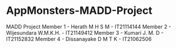 # AppMonsters-MADD-Project
MADD Project
Member 1 - Herath M H S M - IT21114144
Member 2 - Wijesundara W.M.K.H. - IT21149412 
Member 3 - Kumari J. M. D - IT21152832
Member 4 - Dissanayake D M T K - IT21062506
